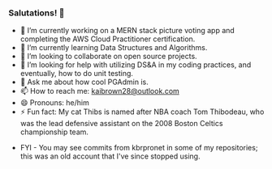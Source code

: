 ### Salutations! 👋



- 🔭 I’m currently working on a MERN stack picture voting app and completing the AWS Cloud Practitioner certification.
- 🌱 I’m currently learning Data Structures and Algorithms.
- 👯 I’m looking to collaborate on open source projects.
- 🤔 I’m looking for help with utilizing DS&A in my coding practices, and eventually, how to do unit testing.
- 💬 Ask me about how cool PGAdmin is.
- 📫 How to reach me: kaibrown28@outlook.com
- 😄 Pronouns: he/him
- ⚡ Fun fact: My cat Thibs is named after NBA coach Tom Thibodeau, who was the lead defensive assistant on the 2008 Boston Celtics championship team.

* FYI - You may see commits from kbrpronet in some of my repositories; this was an old account that I've since stopped using.
